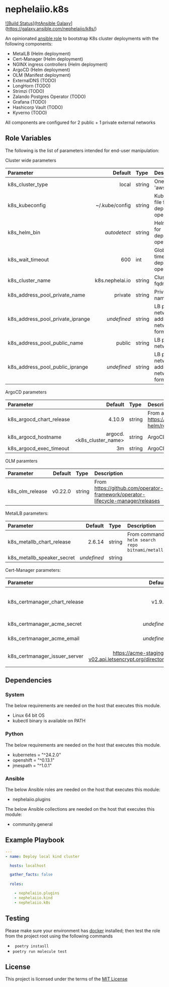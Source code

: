 # nephelaiio.k8s

[![Build Status](htAnsible Galaxy](http://img.shields.io/badge/ansible--galaxy-nephelaiio.k8s-blue.svg)](https://galaxy.ansible.com/nephelaiio/k8s/)

An opinionated [ansible role](https://galaxy.ansible.com/nephelaiio/k8s) to bootstrap K8s cluster deployments with the following components:
* MetalLB (Helm deployment)
* Cert-Manager (Helm deployment)
* NGINX ingress controllers (Helm deployment)
* ArgoCD (Helm deployment)
* OLM (Manifest deployment)
* ExternalDNS (TODO)
* LongHorn (TODO) 
* Strimzi (TODO)
* Zalando Postgres Operator (TODO)
* Grafana (TODO)
* Hashicorp Vault (TODO)
* Kyverno (TODO)

All components are configured for 2 public + 1 private external networks

## Role Variables

The following is the list of parameters intended for end-user manipulation: 

Cluster wide parameters

| Parameter                        |         Default | Type   | Description                                           | Required |
|:---------------------------------|----------------:|:-------|:------------------------------------------------------|:---------|
| k8s_cluster_type                 |           local | string | One of ['local', 'aws']                               | no       |
| k8s_kubeconfig                   |  ~/.kube/config | string | Kubeconfig file for deployment operations             | no       |
| k8s_helm_bin                     |    _autodetect_ | string | Helm bin file for deployment operations               | no       |
| k8s_wait_timeout                 |             600 | int    | Global wait timeout for deployemnt operations         | no       |
| k8s_cluster_name                 | k8s.nephelai.io | string | Cluster base fqdn                                     | no       |
| k8s_address_pool_private_name    |         private | string | Private pool name                                     | no       |
| k8s_address_pool_private_iprange |     _undefined_ | string | LB private network address (in network/prefix format) | yes      |
| k8s_address_pool_public_name     |          public | string | LB public network name                                | no       |
| k8s_address_pool_public_iprange  |     _undefined_ | string | LB public network address (in network/prefix format)  | yes      |

ArgoCD parameters

| Parameter                |                   Default | Type   | Description                                                         | Required |
|:-------------------------|--------------------------:|:-------|:--------------------------------------------------------------------|----------|
| k8s_argocd_chart_release |                    4.10.9 | string | From argo-cd tags at https://github.com/argoproj/argo-helm/releases | no       |
| k8s_argocd_hostname      | argocd.<k8s_cluster_name> | string | ArgoCD ingress hostname                                             | no       |
| k8s_argocd_exec_timeout  |                        3m | string | ArgoCD git operation timeout fo                                     | no       |

OLM paramters

| Parameter       | Default | Type   | Description                                                                    | Required |
|:----------------|--------:|:-------|:-------------------------------------------------------------------------------|----------|
| k8s_olm_release | v0.22.0 | string | From https://github.com/operator-framework/operator-lifecycle-manager/releases | no       |

MetalLB parameters:

| Parameter                  |     Default | Type   | Description                                     | Required |
|:---------------------------|------------:|:-------|:------------------------------------------------|----------|
| k8s_metallb_chart_release  |      2.6.14 | string | From command `helm search repo bitnami/metallb` | no       |
| k8s_metallb_speaker_secret | _undefined_ | string |                                                 | yes      |

Cert-Manager parameters:

| Parameter                     |                                                Default | Type   | Description                              | Required |
|:------------------------------|-------------------------------------------------------:|:-------|:-----------------------------------------|----------|
| k8s_certmanager_chart_release |                                                 v1.9.1 | string | From command `helm search repo jetstack` | no       |
| k8s_certmanager_acme_secret   |                                            _undefined_ | string | Cloudflare api token                     | yes      |
| k8s_certmanager_acme_email    |                                            _undefined_ | string | Cloudflare api email                     | yes      |
| k8s_certmanager_issuer_server | https://acme-staging-v02.api.letsencrypt.org/directory | string | LetsEncrypt registration server          | no       |

## Dependencies

### System

The below requirements are needed on the host that executes this module.
* Linux 64 bit OS
* kubectl binary is available on PATH

### Python

The below requirements are needed on the host that executes this module.

* kubernetes = "^24.2.0"
* openshift = "^0.13.1"
* jmespath = "^1.0.1"

### Ansible

The below Ansible roles are needed on the host that executes this module:

* nephelaiio.plugins

The below Ansible collections  are needed on the host that executes this module:

* community.general

## Example Playbook

``` yaml
---
- name: Deploy local kind cluster

  hosts: localhost

  gather_facts: false
  
  roles:

    - nephelaiio.plugins
    - nephelaiio.kind
    - nephelaiio.k8s

```

## Testing

Please make sure your environment has [docker](https://www.docker.com) installed; then test the role from the project root using the following commands

* ` poetry instasll`
* ` poetry run molecule test `

## License

This project is licensed under the terms of the [MIT License](/LICENSE)
